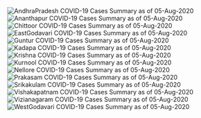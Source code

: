 
<img src="https://deepuhub.github.io/COVID-19/GraphsGenerated/05-Aug-2020/AndhraPradesh_05-Aug-2020.jpg" alt="AndhraPradesh COVID-19 Cases Summary as of 05-Aug-2020">
 <br>										  
<img src="https://deepuhub.github.io/COVID-19/GraphsGenerated/05-Aug-2020/Ananthapur_05-Aug-2020.jpg" alt="Ananthapur COVID-19 Cases Summary as of 05-Aug-2020">
 <br>										  
<img src="https://deepuhub.github.io/COVID-19/GraphsGenerated/05-Aug-2020/Chittoor_05-Aug-2020.jpg" alt="Chittoor COVID-19 Cases Summary as of 05-Aug-2020">
 <br>										  
<img src="https://deepuhub.github.io/COVID-19/GraphsGenerated/05-Aug-2020/EastGodavari_05-Aug-2020.jpg" alt="EastGodavari COVID-19 Cases Summary as of 05-Aug-2020">
 <br>										  
<img src="https://deepuhub.github.io/COVID-19/GraphsGenerated/05-Aug-2020/Guntur_05-Aug-2020.jpg" alt="Guntur COVID-19 Cases Summary as of 05-Aug-2020">
 <br>										  
<img src="https://deepuhub.github.io/COVID-19/GraphsGenerated/05-Aug-2020/Kadapa_05-Aug-2020.jpg" alt="Kadapa COVID-19 Cases Summary as of 05-Aug-2020">
 <br>										  
<img src="https://deepuhub.github.io/COVID-19/GraphsGenerated/05-Aug-2020/Krishna_05-Aug-2020.jpg" alt="Krishna COVID-19 Cases Summary as of 05-Aug-2020">
 <br>										  
<img src="https://deepuhub.github.io/COVID-19/GraphsGenerated/05-Aug-2020/Kurnool_05-Aug-2020.jpg" alt="Kurnool COVID-19 Cases Summary as of 05-Aug-2020">
 <br>										  
<img src="https://deepuhub.github.io/COVID-19/GraphsGenerated/05-Aug-2020/Nellore_05-Aug-2020.jpg" alt="Nellore COVID-19 Cases Summary as of 05-Aug-2020">
 <br>										  
<img src="https://deepuhub.github.io/COVID-19/GraphsGenerated/05-Aug-2020/Prakasam_05-Aug-2020.jpg" alt="Prakasam COVID-19 Cases Summary as of 05-Aug-2020">
 <br>										  
<img src="https://deepuhub.github.io/COVID-19/GraphsGenerated/05-Aug-2020/Srikakulam_05-Aug-2020.jpg" alt="Srikakulam COVID-19 Cases Summary as of 05-Aug-2020">
 <br>										  
<img src="https://deepuhub.github.io/COVID-19/GraphsGenerated/05-Aug-2020/Vishakapatnam_05-Aug-2020.jpg" alt="Vishakapatnam COVID-19 Cases Summary as of 05-Aug-2020">
 <br>										  
<img src="https://deepuhub.github.io/COVID-19/GraphsGenerated/05-Aug-2020/Vizianagaram_05-Aug-2020.jpg" alt="Vizianagaram COVID-19 Cases Summary as of 05-Aug-2020">
 <br>										  
<img src="https://deepuhub.github.io/COVID-19/GraphsGenerated/05-Aug-2020/WestGodavari_05-Aug-2020.jpg" alt="WestGodavari COVID-19 Cases Summary as of 05-Aug-2020">
 <br> 
